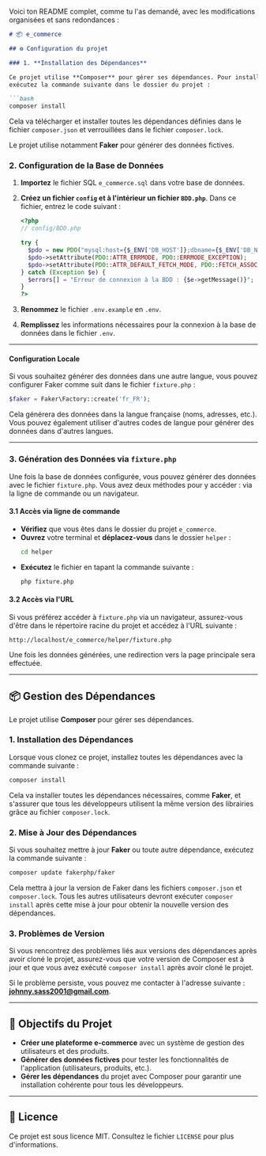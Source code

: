 Voici ton README complet, comme tu l'as demandé, avec les modifications organisées et sans redondances :

```markdown
# 📦 e_commerce

## ⚙️ Configuration du projet

### 1. **Installation des Dépendances**

Ce projet utilise **Composer** pour gérer ses dépendances. Pour installer toutes les dépendances nécessaires,
exécutez la commande suivante dans le dossier du projet :

```bash
composer install
```

Cela va télécharger et installer toutes les dépendances définies dans le fichier `composer.json` et verrouillées dans le fichier `composer.lock`.

Le projet utilise notamment **Faker** pour générer des données fictives.

### 2. **Configuration de la Base de Données**

1. **Importez** le fichier SQL `e_commerce.sql` dans votre base de données.
2. **Créez un fichier `config` et à l'intérieur un fichier `BDD.php`**. Dans ce fichier, entrez le code suivant :

   ```php
   <?php
   // config/BDD.php

   try {
     $pdo = new PDO("mysql:host={$_ENV['DB_HOST']};dbname={$_ENV['DB_NAME']}", $_ENV['DB_USER'], $_ENV['DB_PASSWORD']);
     $pdo->setAttribute(PDO::ATTR_ERRMODE, PDO::ERRMODE_EXCEPTION);
     $pdo->setAttribute(PDO::ATTR_DEFAULT_FETCH_MODE, PDO::FETCH_ASSOC);
   } catch (Exception $e) {
     $errors[] = "Erreur de connexion à la BDD : {$e->getMessage()}";
   }
   ?>
   ```

3. **Renommez** le fichier `.env.example` en `.env`.
4. **Remplissez** les informations nécessaires pour la connexion à la base de données dans le fichier `.env`.

---

#### Configuration Locale

Si vous souhaitez générer des données dans une autre langue, vous pouvez configurer Faker comme suit dans le fichier `fixture.php` :

```php
$faker = Faker\Factory::create('fr_FR');
```

Cela générera des données dans la langue française (noms, adresses, etc.). Vous pouvez également utiliser d'autres codes de langue pour générer des données dans d'autres langues.

---

### 3. **Génération des Données via `fixture.php`**

Une fois la base de données configurée, vous pouvez générer des données avec le fichier `fixture.php`. Vous avez deux méthodes pour y accéder : via la ligne de commande ou un navigateur.

#### 3.1 Accès via ligne de commande

- **Vérifiez** que vous êtes dans le dossier du projet `e_commerce`.
- **Ouvrez** votre terminal et **déplacez-vous** dans le dossier `helper` :
  ```bash
  cd helper
  ```
- **Exécutez** le fichier en tapant la commande suivante :
  ```bash
  php fixture.php
  ```

#### 3.2 Accès via l'URL

Si vous préférez accéder à `fixture.php` via un navigateur, assurez-vous d'être dans le répertoire racine du projet et accédez à l'URL suivante :

```
http://localhost/e_commerce/helper/fixture.php
```

Une fois les données générées, une redirection vers la page principale sera effectuée.

---

## 📦 Gestion des Dépendances

Le projet utilise **Composer** pour gérer ses dépendances.

### 1. **Installation des Dépendances**

Lorsque vous clonez ce projet, installez toutes les dépendances avec la commande suivante :

```bash
composer install
```

Cela va installer toutes les dépendances nécessaires, comme **Faker**, et s'assurer que tous les développeurs utilisent la même version des librairies grâce au fichier `composer.lock`.

### 2. **Mise à Jour des Dépendances**

Si vous souhaitez mettre à jour **Faker** ou toute autre dépendance, exécutez la commande suivante :

```bash
composer update fakerphp/faker
```

Cela mettra à jour la version de Faker dans les fichiers `composer.json` et `composer.lock`. Tous les autres utilisateurs devront exécuter `composer install` après cette mise à jour pour obtenir la nouvelle version des dépendances.

### 3. **Problèmes de Version**

Si vous rencontrez des problèmes liés aux versions des dépendances après avoir cloné le projet, assurez-vous que votre version de Composer est à jour et que vous avez exécuté `composer install` après avoir cloné le projet.

Si le problème persiste, vous pouvez me contacter à l'adresse suivante : **johnny.sass2001@gmail.com**.

---

## 🎯 Objectifs du Projet

- **Créer une plateforme e-commerce** avec un système de gestion des utilisateurs et des produits.
- **Générer des données fictives** pour tester les fonctionnalités de l'application (utilisateurs, produits, etc.).
- **Gérer les dépendances** du projet avec Composer pour garantir une installation cohérente pour tous les développeurs.

---

## 📄 Licence

Ce projet est sous licence MIT. Consultez le fichier `LICENSE` pour plus d'informations.


